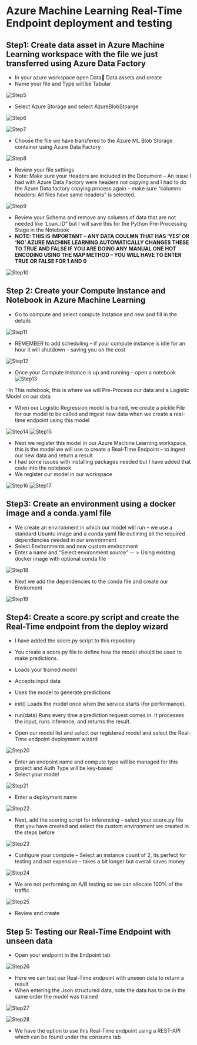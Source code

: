 # Azure Machine Learning Real-Time Endpoint deployment and testing

## Step1: Create data asset in Azure Machine Learning workspace with the file we just transferred using Azure Data Factory

- In your azure workspace open Data Data assets and create
- Name your file and Type will be Tabular

![Step5](Images/5.png)

- Select Azure Storage and select AzureBlobStoarge

![Step6](Images/6.png)

![Step7](Images/7.png)

- Choose the file we have transfered to the Azure ML Blob Storage container using Azure Data Factory

![Step8](Images/8.png)

- Review your file settings
- Note: Make sure your Headers are included in the Document – An issue I had with Azure Data Factory were headers not copying and I had to do the Azure Data factory copying process again – make sure “columns headers: All files have same headers” is selected.

![Step9](Images/9.png)

- Review your Schema and remove any columns of data that are not needed like ‘Loan_ID” but I will save this for the Python Pre-Processing Stage in the Notebook
- **NOTE: THIS IS IMPORTANT – ANY DATA COULMN THAT HAS ‘YES’ OR ‘NO’ AZURE MACHINE LEARNING AUTOMATICALLY CHANGES THESE TO TRUE AND FALSE
  IF YOU ARE DOING ANY MANUAL ONE HOT ENCODING USING THE MAP METHOD – YOU WILL HAVE TO ENTER TRUE OR FALSE FOR 1 AND 0**

![Step10](Images/10.png)

## Step 2: Create your Compute Instance and Notebook in Azure Machine Learning

- Go to compute and select compute Instance and new and fill in the details

![Step11](Images/11.png)

- REMEMBER to add scheduling – if your compute instance is idle for an hour it will shutdown – saving you on the cost

![Step12](Images/12.png)

- Once your Compute Instance is up and running – open a notebook
![Step13](Images/13.png)

-In This notebook, this is where we will Pre-Process our data and a Logistic Model on our data

- When our Logistic Regression model is trained, we create a pickle File for our model to be called and ingest new data when we create a real-time endpoint using this model

![Step14](Images/14.png)
![Step15](Images/15.png)

- Next we register this model in our Azure Machine Learning workspace, this is the model we will use to create a Real-Time Endpoint – to ingest our new data and 
  return a result 
- I had some issues with installing packages needed but I have added that code into the notebook
- We register our model in our workspace

![Step16](Images/16.png)
![Step17](Images/17.png)


## Step3: Create an environment using a docker image and a conda.yaml file

- We create an environment in which our model will run – we use a standard Ubuntu image and a conda yaml file outlining all the required dependencies needed in our 
  environment
- Select Environments and new custom environment 
- Enter a name and “Select environment source” -- > Using existing docker image with optional conda file

![Step18](Images/18.png)

- Next we add the dependencies to the conda file and create our Enviroment

![Step19](Images/19.png)

## Step4:  Create a score.py script and create the Real-Time endpoint from the deploy wizard

- I have added the score.py script to this repository
- You create a score.py file to define how the model should be used to make predictions.
-	Loads your trained model
-	Accepts input data
-	Uses the model to generate predictions  


- init()	Loads the model once when the service starts (for performance).
- run(data)	Runs every time a prediction request comes in. It processes the input, runs inference, and returns the result.

- Open our model list and select our registered model and select the Real-Time endpoint deployment wizard

![Step20](Images/20.png)

- Enter an endpoint name and compute type will be managed for this project and Auth Type will be key-based
- Select your model

![Step21](Images/21.png)

- Enter a deployment name

![Step22](Images/22.png)

- Next, add the scoring script for inferencing – select your score.py file that you have created and select the custom environment we created in the steps before

![Step23](Images/23.png)

- Configure your compute – Select an instance count of 2, its perfect for testing and not expensive – takes a bit longer but overall saves money

![Step24](Images/24.png)

- We are not performing an A/B testing so we can allocate 100% of the traffic
  
![Step25](Images/25.png)

-  Review and create

## Step 5: Testing our Real-Time Endpoint with unseen data

- Open your endpoint in the Endpoint tab

![Step26](Images/26.png)

- Here we can test our Real-Time endpoint with unseen data to return a result
- When entering the Json structured data, note the data has to be in the same order the model was trained

![Step27](Images/27.png)

![Step28](Images/28.png)

- We have the option to use this Real-Time endpoint using a REST-API which can be found under the consume tab
